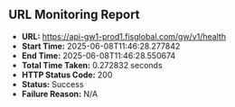 ## URL Monitoring Report

- **URL:** https://api-gw1-prod1.fisglobal.com/gw/v1/health
- **Start Time:** 2025-06-08T11:46:28.277842
- **End Time:** 2025-06-08T11:46:28.550674
- **Total Time Taken:** 0.272832 seconds
- **HTTP Status Code:** 200
- **Status:** Success
- **Failure Reason:** N/A
